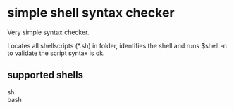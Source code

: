 # simple shell syntax checker

Very simple syntax checker.

Locates all shellscripts (*.sh) in folder, identifies the shell and runs $shell -n to validate the script syntax is ok.

## supported shells

sh  
bash  